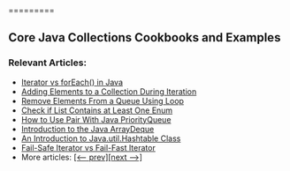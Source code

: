 =========

## Core Java Collections Cookbooks and Examples

### Relevant Articles:
- [Iterator vs forEach() in Java](https://www.baeldung.com/java-iterator-vs-foreach)
- [Adding Elements to a Collection During Iteration](https://www.baeldung.com/java-add-elements-collection)
- [Remove Elements From a Queue Using Loop](https://www.baeldung.com/java-remove-elements-queue)
- [Check if List Contains at Least One Enum](https://www.baeldung.com/java-list-check-enum-presence)
- [How to Use Pair With Java PriorityQueue](https://www.baeldung.com/java-pair-priorityqueue)
- [Introduction to the Java ArrayDeque](https://www.baeldung.com/java-array-deque)
- [An Introduction to Java.util.Hashtable Class](https://www.baeldung.com/java-hash-table)
- [Fail-Safe Iterator vs Fail-Fast Iterator](https://www.baeldung.com/java-fail-safe-vs-fail-fast-iterator)
- More articles: [[<-- prev]](/core-java-modules/core-java-collections-5)[[next -->]](/core-java-modules/core-java-collections-7)
